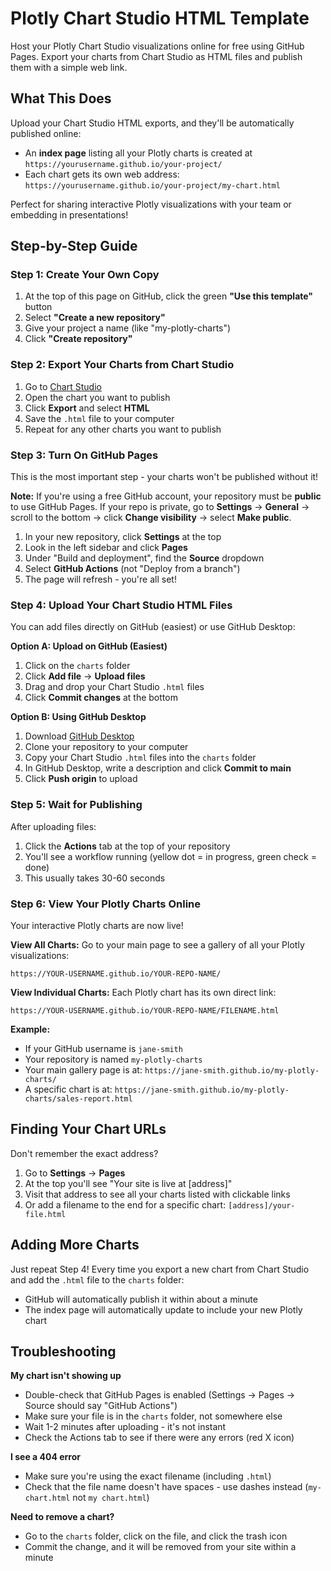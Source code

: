 # Plotly Chart Studio HTML Template

Host your Plotly Chart Studio visualizations online for free using GitHub Pages. Export your charts from Chart Studio as HTML files and publish them with a simple web link.

## What This Does

Upload your Chart Studio HTML exports, and they'll be automatically published online:
- An **index page** listing all your Plotly charts is created at `https://yourusername.github.io/your-project/`
- Each chart gets its own web address: `https://yourusername.github.io/your-project/my-chart.html`

Perfect for sharing interactive Plotly visualizations with your team or embedding in presentations!

## Step-by-Step Guide

### Step 1: Create Your Own Copy

1. At the top of this page on GitHub, click the green **"Use this template"** button
2. Select **"Create a new repository"**
3. Give your project a name (like "my-plotly-charts")
4. Click **"Create repository"**

### Step 2: Export Your Charts from Chart Studio

1. Go to [Chart Studio](https://chart-studio.plotly.com/)
2. Open the chart you want to publish
3. Click **Export** and select **HTML**
4. Save the `.html` file to your computer
5. Repeat for any other charts you want to publish

### Step 3: Turn On GitHub Pages

This is the most important step - your charts won't be published without it!

**Note:** If you're using a free GitHub account, your repository must be **public** to use GitHub Pages. If your repo is private, go to **Settings** → **General** → scroll to the bottom → click **Change visibility** → select **Make public**.

1. In your new repository, click **Settings** at the top
2. Look in the left sidebar and click **Pages**
3. Under "Build and deployment", find the **Source** dropdown
4. Select **GitHub Actions** (not "Deploy from a branch")
5. The page will refresh - you're all set!

### Step 4: Upload Your Chart Studio HTML Files

You can add files directly on GitHub (easiest) or use GitHub Desktop:

**Option A: Upload on GitHub (Easiest)**
1. Click on the `charts` folder
2. Click **Add file** → **Upload files**
3. Drag and drop your Chart Studio `.html` files
4. Click **Commit changes** at the bottom

**Option B: Using GitHub Desktop**
1. Download [GitHub Desktop](https://desktop.github.com/)
2. Clone your repository to your computer
3. Copy your Chart Studio `.html` files into the `charts` folder
4. In GitHub Desktop, write a description and click **Commit to main**
5. Click **Push origin** to upload

### Step 5: Wait for Publishing

After uploading files:
1. Click the **Actions** tab at the top of your repository
2. You'll see a workflow running (yellow dot = in progress, green check = done)
3. This usually takes 30-60 seconds

### Step 6: View Your Plotly Charts Online

Your interactive Plotly charts are now live!

**View All Charts:**
Go to your main page to see a gallery of all your Plotly visualizations:
```
https://YOUR-USERNAME.github.io/YOUR-REPO-NAME/
```

**View Individual Charts:**
Each Plotly chart has its own direct link:
```
https://YOUR-USERNAME.github.io/YOUR-REPO-NAME/FILENAME.html
```

**Example:**
- If your GitHub username is `jane-smith`
- Your repository is named `my-plotly-charts`
- Your main gallery page is at: `https://jane-smith.github.io/my-plotly-charts/`
- A specific chart is at: `https://jane-smith.github.io/my-plotly-charts/sales-report.html`

## Finding Your Chart URLs

Don't remember the exact address?

1. Go to **Settings** → **Pages**
2. At the top you'll see "Your site is live at [address]"
3. Visit that address to see all your charts listed with clickable links
4. Or add a filename to the end for a specific chart: `[address]/your-file.html`

## Adding More Charts

Just repeat Step 4! Every time you export a new chart from Chart Studio and add the `.html` file to the `charts` folder:
- GitHub will automatically publish it within about a minute
- The index page will automatically update to include your new Plotly chart

## Troubleshooting

**My chart isn't showing up**
- Double-check that GitHub Pages is enabled (Settings → Pages → Source should say "GitHub Actions")
- Make sure your file is in the `charts` folder, not somewhere else
- Wait 1-2 minutes after uploading - it's not instant
- Check the Actions tab to see if there were any errors (red X icon)

**I see a 404 error**
- Make sure you're using the exact filename (including `.html`)
- Check that the file name doesn't have spaces - use dashes instead (`my-chart.html` not `my chart.html`)

**Need to remove a chart?**
- Go to the `charts` folder, click on the file, and click the trash icon
- Commit the change, and it will be removed from your site within a minute
